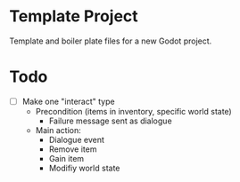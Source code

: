 # Template Project

Template and boiler plate files for a new Godot project.

# Todo

- [ ] Make one "interact" type
  - Precondition (items in inventory, specific world state)
    - Failure message sent as dialogue
  - Main action:
    - Dialogue event
    - Remove item 
    - Gain item
    - Modifiy world state
  
